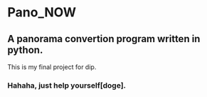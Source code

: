 # Pano_NOW

## A panorama convertion program written in python.

This is my final project for dip.


### Hahaha, just help yourself[doge].
